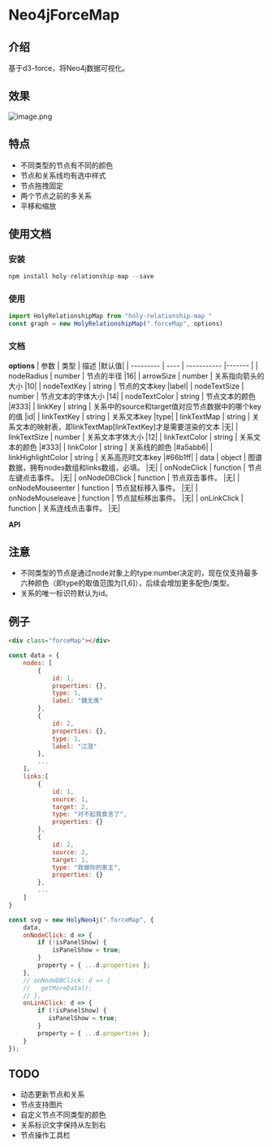 # Neo4jForceMap

## 介绍
基于d3-force，将Neo4j数据可视化。

## 效果
![image.png](https://i.loli.net/2019/09/17/drJMGwc2iyhvPHB.png)

## 特点
* 不同类型的节点有不同的颜色
* 节点和关系线均有选中样式
* 节点拖拽固定
* 两个节点之前的多关系
* 平移和缩放

## 使用文档

### 安装
```js
npm install holy-relationship-map --save
```

### 使用
```js
import HolyRelationshipMap from "holy-relationship-map "
const graph = new HolyRelationshipMap(".forceMap", options)
```

### 文档
**options**
| 参数 | 类型 | 描述 |默认值|
| --------- | ---- | ----------- |------- |
| nodeRadius | number | 节点的半径 |16|
| arrowSize | number | 关系指向箭头的大小 |10|
| nodeTextKey | string | 节点的文本key |label|
| nodeTextSize | number | 节点文本的字体大小 |14|
| nodeTextColor | string | 节点文本的颜色 |#333|
| linkKey | string | 关系中的source和target值对应节点数据中的哪个key的值 |id|
| linkTextKey | string | 关系文本key |type|
| linkTextMap | string | 关系文本的映射表，即linkTextMap[linkTextKey]才是需要渲染的文本 |无|
| linkTextSize | number | 关系文本字体大小 |12|
| linkTextColor | string | 关系文本的颜色 |#333|
| linkColor | string | 关系线的颜色 |#a5abb6|
| linkHighlightColor | string | 关系高亮时文本key |#66b1ff|
| data | object | 图谱数据，拥有nodes数组和links数组，必填。 |无|
| onNodeClick | function | 节点左键点击事件。 |无|
| onNodeDBClick | function | 节点双击事件。 |无|
| onNodeMouseenter | function | 节点鼠标移入事件。 |无|
| onNodeMouseleave | function | 节点鼠标移出事件。 |无|
| onLinkClick | function | 关系连线点击事件。 |无|

**API**


## 注意
* 不同类型的节点是通过node对象上的type:number决定的，现在仅支持最多六种颜色（即type的取值范围为[1,6]），后续会增加更多配色/类型。
* 关系的唯一标识符默认为id。

## 例子
```html
<div class="forceMap"></div>
```
```js
const data = {
    nodes: [
        {
            id: 1,
            properties: {},
            type: 1,
            label: "魏无羡"
        },
        {
            id: 2,
            properties: {},
            type: 1,
            label: "江澄"
        },
        ...
    ]，
    links:[
        {
            id: 1,
            source: 1,
            target: 2,
            type: "对不起我食言了",
            properties: {}
        },
        {
            id: 2,
            source: 2,
            target: 1,
            type: "我做你的家主",
            properties: {}
        },
        ...
    ]
}
```
```js
const svg = new HolyNeo4j(".forceMap", {
    data,
    onNodeClick: d => {
        if (!isPanelShow) {
            isPanelShow = true;
        }
        property = { ...d.properties };
    },
    // onNodeDBClick: d => {
    //   getMoreData();
    // },
    onLinkClick: d => {
        if (!isPanelShow) {
           isPanelShow = true;
        }
        property = { ...d.properties };
    }
});
```


## TODO
* 动态更新节点和关系
* 节点支持图片
* 自定义节点不同类型的颜色
* 关系标识文字保持从左到右
* 节点操作工具栏